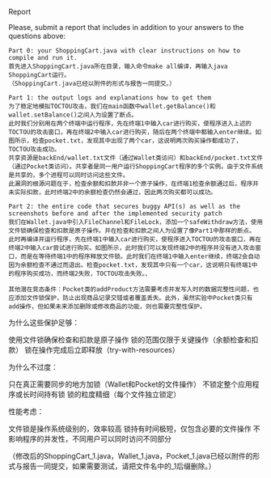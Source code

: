 Report

Please, submit a report that includes in addition to your answers to the questions above:

    Part 0: your ShoppingCart.java with clear instructions on how to compile and run it.
    首先进入ShoppingCart.java所在目录，输入命令make all编译，再输入java ShoppingCart运行。
    （ShoppingCart.java已经以附件的形式与报告一同提交。）

    Part 1: the output logs and explanations how to get them
    为了稳定地模拟TOCTOU攻击，我们在main函数中wallet.getBalance()和wallet.setBalance()之间人为设置了断点。
    此时我们分别用在两个终端中运行程序，先在终端1中输入car进行购买，使程序进入上述的TOCTOU的攻击窗口，再在终端2中输入car进行购买，随后在两个终端中都输入enter继续。如图所示，检查pocket.txt，发现其中出现了两个car，这说明两次购买操作都成功了，TOCTOU攻击成功。
    共享资源是backEnd/wallet.txt文件（通过Wallet类访问）和backEnd/pocket.txt文件（通过Pocket类访问）。共享者是同一用户运行ShoppingCart程序的多个实例。由于文件系统是共享的，多个进程可以同时访问这些文件。
    此漏洞的根源问题在于，检查余额和扣款并非一个原子操作，在终端1检查余额通过后，程序并未实际扣款，此时终端2中的余额检查仍然会通过，因此两次购买都可以成功。

    Part 2: the entire code that secures buggy API(s) as well as the screenshots before and after the implemented security patch
    我们在Wallet.java中引入FileChannel和FileLock，添加一个safeWithdraw方法，使用文件锁确保检查和扣款是原子操作。并在检查和扣款之间人为设置了像Part1中那样的断点。
    此时再编译并运行程序，先在终端1中输入car进行购买，使程序进入TOCTOU的攻击窗口，再在终端2中输入car尝试进行购买。如图所示，此时我们可以发现终端2中的程序并没有进入攻击窗口，而是在等待终端1中的程序释放文件锁。此时我们在终端1中输入enter继续，终端2会自动因为余额检查不通过而退出。检查pocket.txt，发现其中只有一个car，这说明只有终端1中的程序购买成功，而终端2失败，TOCTOU攻击失败。、

    其他潜在竞态条件：Pocket类的addProduct方法需要考虑并发写入时的数据完整性问题，也应添加文件锁保护，防止出现商品记录交错或者覆盖丢失。此外，虽然实验中Pocket类只有add操作，但如果未来添加删除或修改商品的功能，则也需要完整性保护。

为什么这些保护足够：

使用文件锁确保检查和扣款是原子操作
锁的范围仅限于关键操作（余额检查和扣款）
锁在操作完成后立即释放（try-with-resources）

为什么不过度：

只在真正需要同步的地方加锁（Wallet和Pocket的文件操作）
不锁定整个应用程序或长时间持有锁
锁的粒度精细（每个文件独立锁定）

性能考虑：

文件锁是操作系统级别的，效率较高
锁持有时间极短，仅包含必要的文件操作
不影响程序的并发性，不同用户可以同时访问不同部分

（修改后的ShoppingCart_1.java，Wallet_1.java，Pocket_1.java已经以附件的形式与报告一同提交，如果需要测试，请把文件名中的_1后缀删除。）
